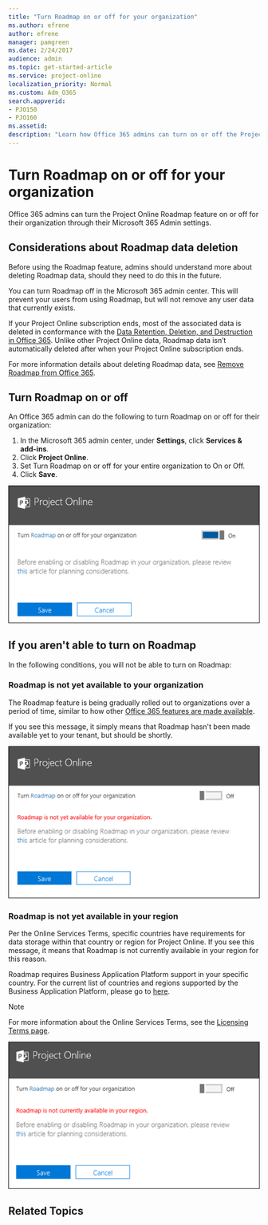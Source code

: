 ```yaml
---
title: "Turn Roadmap on or off for your organization"
ms.author: efrene
author: efrene
manager: pamgreen
ms.date: 2/24/2017
audience: admin
ms.topic: get-started-article
ms.service: project-online
localization_priority: Normal
ms.custom: Adm_O365
search.appverid:
- PJO150
- PJO160
ms.assetid: 
description: "Learn how Office 365 admins can turn on or off the Project Online Roadmap feature for their organizations."
---
```


# Turn Roadmap on or off for your organization

Office 365 admins can turn the Project Online Roadmap feature on or off for their organization through their Microsoft 365 Admin settings.


## Considerations about Roadmap data deletion

Before using the Roadmap feature, admins should understand more about deleting Roadmap data, should they need to do this in the future.
  
You can turn Roadmap off in the Microsoft 365 admin center. This will prevent your users from using Roadmap, but will not remove any user data that currently exists. 

If your Project Online subscription ends, most of the associated data is deleted in conformance with the [Data Retention, Deletion, and Destruction in Office 365](https://docs.microsoft.com/office365/securitycompliance/office-365-data-retention-deletion-and-destruction-overview). Unlike other Project Online data, Roadmap data isn’t automatically deleted after when your Project Online subscription ends.

For more information details about deleting Roadmap data, see 
[Remove Roadmap from Office 365](remove-roadmap-from-office-365.md).

## Turn Roadmap on or off

An Office 365 admin can do the following to turn Roadmap on or off for their organization:
 
 
1. In the Microsoft 365 admin center, under **Settings**, click **Services & add-ins**.
2. Click **Project Online**.
3. Set Turn Roadmap on or off for your entire organization to On or Off.
4. Click **Save**.

![Roadmap Setting](media/roadmapToggle.png)
    
## If you aren't able to turn on Roadmap

In the following conditions, you will not be able to turn on Roadmap:

### Roadmap is not yet available to your organization

The Roadmap feature is being gradually rolled out to organizations over a period of time, similar to how other [Office 365 features are made available](https://support.office.com/article/when-do-i-get-the-newest-features-in-for-office-365-da36192c-58b9-4bc9-8d51-bb6eed468516).

If you see this message, it simply means that Roadmap hasn't been made available yet to your tenant, but should be shortly.

![Roadmap not available](media/roadmapNA.png)
  
 
### Roadmap is not yet available in your region

Per the Online Services Terms, specific countries have requirements for data storage within that country or region for Project Online. If you see this message, it means that Roadmap is not currently available in your region for this reason.

Roadmap requires Business Application Platform support in your specific country.  For the current list of countries and regions supported by the Business Application Platform, please go to [here](https://www.microsoft.com/TrustCenter/CloudServices/business-application-platform/data-location).

> [!NOTE]
> For more information about the Online Services Terms, see the [Licensing Terms page](https://www.microsoft.com/licensing/product-licensing/products).



![Roadmap not available](media/roadmapRegion.png)

  
## Related Topics
<a name="step5"> </a>


  

